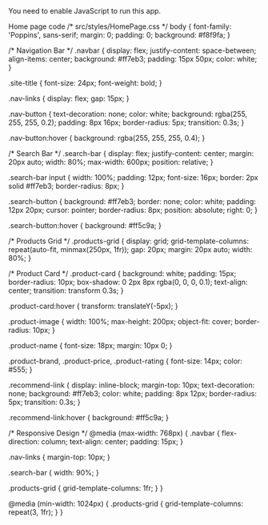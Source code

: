 <!doctype html><html lang="en"><head><meta charset="utf-8"/><link rel="icon" href="/favicon.ico"/><meta name="viewport" content="width=device-width,initial-scale=1"/><meta name="theme-color" content="#000000"/><meta name="description" content="Web site created using create-react-app"/><link rel="apple-touch-icon" href="/logo192.png"/><link rel="manifest" href="/manifest.json"/><title>React App</title><script defer="defer" src="/static/js/main.dc9afd55.js"></script><link href="/static/css/main.ead65e1d.css" rel="stylesheet"></head><body><noscript>You need to enable JavaScript to run this app.</noscript><div id="root"></div></body></html>
Home page code 
/* src/styles/HomePage.css */
body {
  font-family: 'Poppins', sans-serif;
  margin: 0;
  padding: 0;
  background: #f8f9fa;
}

/* Navigation Bar */
.navbar {
  display: flex;
  justify-content: space-between;
  align-items: center;
  background: #ff7eb3;
  padding: 15px 50px;
  color: white;
}

.site-title {
  font-size: 24px;
  font-weight: bold;
}

.nav-links {
  display: flex;
  gap: 15px;
}

.nav-button {
  text-decoration: none;
  color: white;
  background: rgba(255, 255, 255, 0.2);
  padding: 8px 16px;
  border-radius: 5px;
  transition: 0.3s;
}

.nav-button:hover {
  background: rgba(255, 255, 255, 0.4);
}

/* Search Bar */
.search-bar {
  display: flex;
  justify-content: center;
  margin: 20px auto;
  width: 80%;
  max-width: 600px;
  position: relative;
}

.search-bar input {
  width: 100%;
  padding: 12px;
  font-size: 16px;
  border: 2px solid #ff7eb3;
  border-radius: 8px;
}

.search-button {
  background: #ff7eb3;
  border: none;
  color: white;
  padding: 12px 20px;
  cursor: pointer;
  border-radius: 8px;
  position: absolute;
  right: 0;
}

.search-button:hover {
  background: #ff5c9a;
}

/* Products Grid */
.products-grid {
  display: grid;
  grid-template-columns: repeat(auto-fit, minmax(250px, 1fr));
  gap: 20px;
  margin: 20px auto;
  width: 80%;
}

/* Product Card */
.product-card {
  background: white;
  padding: 15px;
  border-radius: 10px;
  box-shadow: 0 2px 8px rgba(0, 0, 0, 0.1);
  text-align: center;
  transition: transform 0.3s;
}

.product-card:hover {
  transform: translateY(-5px);
}

.product-image {
  width: 100%;
  max-height: 200px;
  object-fit: cover;
  border-radius: 10px;
}

.product-name {
  font-size: 18px;
  margin: 10px 0;
}

.product-brand,
.product-price,
.product-rating {
  font-size: 14px;
  color: #555;
}

.recommend-link {
  display: inline-block;
  margin-top: 10px;
  text-decoration: none;
  background: #ff7eb3;
  color: white;
  padding: 8px 12px;
  border-radius: 5px;
  transition: 0.3s;
}

.recommend-link:hover {
  background: #ff5c9a;
}

/* Responsive Design */
@media (max-width: 768px) {
  .navbar {
    flex-direction: column;
    text-align: center;
    padding: 15px;
  }

  .nav-links {
    margin-top: 10px;
  }

  .search-bar {
    width: 90%;
  }

  .products-grid {
    grid-template-columns: 1fr;
  }
}

@media (min-width: 1024px) {
  .products-grid {
    grid-template-columns: repeat(3, 1fr);
  }
}
